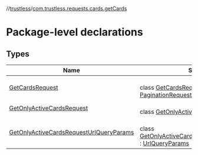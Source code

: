 //[trustless](../../index.md)/[com.trustless.requests.cards.getCards](index.md)

# Package-level declarations

## Types

| Name | Summary |
|---|---|
| [GetCardsRequest](-get-cards-request/index.md) | <br>class [GetCardsRequest](-get-cards-request/index.md) : [PaginationRequest](../com.trustless.paginator/-pagination-request/index.md)&lt;[List](https://kotlinlang.org/api/latest/jvm/stdlib/kotlin.collections/-list/index.html)&lt;[StaqCardDetails](../com.trustless.requests.cards/-staq-card-details/index.md)&gt;&gt; |
| [GetOnlyActiveCardsRequest](-get-only-active-cards-request/index.md) | <br>class [GetOnlyActiveCardsRequest](-get-only-active-cards-request/index.md) |
| [GetOnlyActiveCardsRequestUrlQueryParams](-get-only-active-cards-request-url-query-params/index.md) | <br>class [GetOnlyActiveCardsRequestUrlQueryParams](-get-only-active-cards-request-url-query-params/index.md) : [UrlQueryParams](../com.trustless.queryParams/-url-query-params/index.md) |
